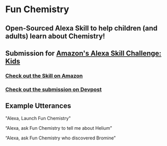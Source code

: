# Fun Chemistry
## Open-Sourced Alexa Skill to help children (and adults) learn about Chemistry!

## Submission for [Amazon's Alexa Skill Challenge: Kids](https://alexakidskills.devpost.com/)

### [Check out the Skill on Amazon](https://www.amazon.com/Theriley106-Fun-Chemistry/dp/B078WKWZG8/)
### [Check out the submission on Devpost](https://devpost.com/software/fun-chemistry)

## Example Utterances

"Alexa, Launch Fun Chemistry"

“Alexa, ask Fun Chemistry to tell me about Helium”

“Alexa, ask Fun Chemistry who discovered Bromine”


